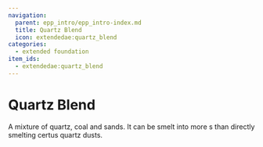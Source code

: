 ```yaml
---
navigation:
  parent: epp_intro/epp_intro-index.md
  title: Quartz Blend
  icon: extendedae:quartz_blend
categories:
  - extended foundation
item_ids:
  - extendedae:quartz_blend
---
```


# Quartz Blend

<Row>
<ItemImage id="extendedae:quartz_blend" scale="4"></ItemImage>
</Row>

A mixture of quartz, coal and sands. It can be smelt into more <ItemLink id="ae2:silicon" />s than directly smelting 
certus quartz dusts.


